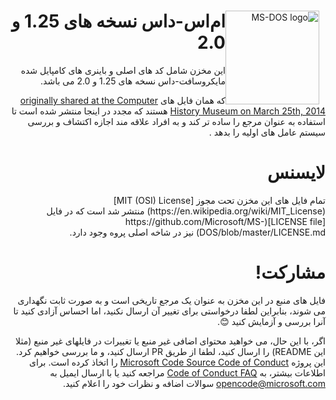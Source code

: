 <div dir="rtl" style="direction:rtl;text-align:right;">
<img width="150" height="150" align="left" style="float: right; margin: 0 10px 0 0;" alt="MS-DOS logo" src="https://github.com/Microsoft/MS-DOS/blob/master/msdos-logo.png">   

<h1>ام‌اس-داس نسخه های 1.25 و 2.0</h1>
<p>
این مخزن شامل کد های اصلی و باینری های کامپایل شده مایکروسافت-داس نسخه های 1.25 و 2.0 می باشد.

که همان فایل های [originally shared at the Computer History Museum on March 25th, 2014]( http://www.computerhistory.org/atchm/microsoft-ms-dos-early-source-code/) هستند که مجدد در اینجا منتشر شده است تا استفاده به عنوان مرجع را ساده تر کند و به افراد علاقه مند اجازه اکتشاف و بررسی سیستم عامل های اولیه را بدهد
.
</p>
</div>

<div dir="rtl" style="direction:rtl;text-align:right;">
<h1>لایسنس</h1>
<p>
تمام فایل های این مخزن تحت مجوز
[MIT (OSI) License](https://en.wikipedia.org/wiki/MIT_License)
منتشر شد است که در فایل
[LICENSE file](https://github.com/Microsoft/MS-DOS/blob/master/LICENSE.md)
نیز در شاخه اصلی پروه وجود دارد.
</p>
</div>

<div dir="rtl" style="direction:rtl;text-align:right;">
<h1>مشارکت!</h1>
<p>
فایل های منبع در این مخزن به عنوان یک مرجع تاریخی است و به صورت ثابت نگهداری می شوند، بنابراین لطفا درخواستی برای تغییر آن ارسال نکنید، اما احساس آزادی کنید تا آنرا بررسی و آزمایش کنید 😊.  

اگر، با این حال، می خواهید محتوای اضافی غیر منبع یا تغییرات در فایلهای غیر منبع (مثلا این README) را ارسال کنید، لطفا از طریق PR ارسال کنید، و ما بررسی خواهیم کرد.
 
این پروژه [Microsoft Code Source Code of Conduct](https://opensource.microsoft.com/codeofconduct/) را اتخاذ کرده است.   برای اطلاعات بیشتر، به [Code of Conduct FAQ](https://opensource.microsoft.com/codeofconduct/faq/)  مراجعه کنید یا با ارسال ایمیل به [opencode@microsoft.com](mailto:opencode@microsoft.com) سوالات اضافه و نظرات خود را اعلام کنید.
</p>
</div>
